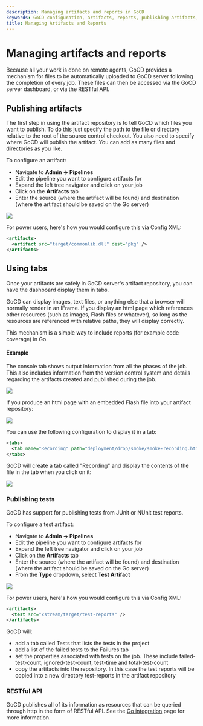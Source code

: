 ```yaml
---
description: Managing artifacts and reports in GoCD
keywords: GoCD configuration, artifacts, reports, publishing artifacts, artifact repository, test artifacts,
title: Managing Artifacts and Reports
---
```


# Managing artifacts and reports

Because all your work is done on remote agents, GoCD provides a mechanism for files to be automatically uploaded to GoCD server following the completion of every job. These files can then be accessed via the GoCD server dashboard, or via the RESTful API.

## Publishing artifacts

The first step in using the artifact repository is to tell GoCD which files you want to publish. To do this just specify the path to the file or directory relative to the root of the source control checkout. You also need to specify where GoCD will publish the artifact. You can add as many files and directories as you like.

To configure an artifact:

- Navigate to **Admin &rarr; Pipelines**
- Edit the pipeline you want to configure artifacts for
- Expand the left tree navigator and click on your job
- Click on the **Artifacts** tab
- Enter the source (where the artifact will be found) and destination (where the artifact should be saved on the Go server)

![](../images/job_artifacts.png)

For power users, here's how you would configure this via Config XML:

```xml
<artifacts>
  <artifact src="target/commonlib.dll" dest="pkg" />
</artifacts>
```

## Using tabs

Once your artifacts are safely in GoCD server's artifact repository, you can have the dashboard display them in tabs.

GoCD can display images, text files, or anything else that a browser will normally render in an IFrame. If you display an html page which references other resources (such as images, Flash files or whatever), so long as the resources are referenced with relative paths, they will display correctly.

This mechanism is a simple way to include reports (for example code coverage) in Go.

#### Example

The console tab shows output information from all the phases of the job. This also includes information from the version control system and details regarding the artifacts created and published during the job.

![](../images/console_out.png)

If you produce an html page with an embedded Flash file into your artifact repository:

![](../images/select_artifact.png)

You can use the following configuration to display it in a tab:

```xml
<tabs>
  <tab name="Recording" path="deployment/drop/smoke/smoke-recording.html" />
</tabs>
```

GoCD will create a tab called "Recording" and display the contents of the file in the tab when you click on it:

![](../images/recording.png)

### Publishing tests

GoCD has support for publishing tests from JUnit or NUnit test reports.

To configure a test artifact:

- Navigate to **Admin &rarr; Pipelines**
- Edit the pipeline you want to configure artifacts for
- Expand the left tree navigator and click on your job
- Click on the **Artifacts** tab
- Enter the source (where the artifact will be found) and destination (where the artifact should be saved on the Go server)
- From the **Type** dropdown, select **Test Artifact**

![](../images/job_test_artifacts.png)

For power users, here's how you would configure this via Config XML:

```xml
<artifacts>
  <test src="xstream/target/test-reports" />
</artifacts>
```

GoCD will:

- add a tab called Tests that lists the tests in the project
- add a list of the failed tests to the Failures tab
- set the properties associated with tests on the job. These include failed-test-count, ignored-test-count, test-time and total-test-count
- copy the artifacts into the repository. In this case the test reports will be copied into a new directory test-reports in the artifact repository

### RESTful API

GoCD publishes all of its information as resources that can be queried through http in the form of RESTful API. See the [Go integration](../integration/index.html) page for more information.
